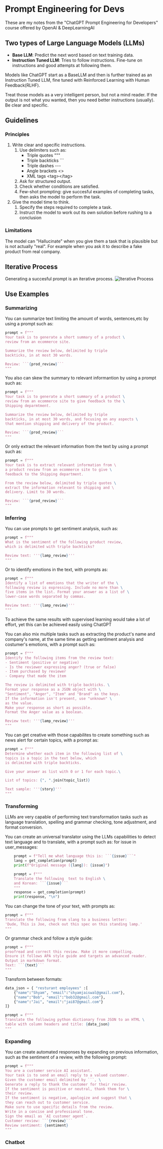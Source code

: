 # Prompt Engineering for Devs
These are my notes from the "ChatGPT Prompt Engineering for Developers" course offered by OpenAI & DeepLearningAI

## Two types of Large Language Models (LLMs)
* __Base LLM__: 
Predict the next word based on text training data. 
* __Instruction Tuned LLM__: Tries to follow instructions. Fine-tune on instructions and good attempts at following them.

Models like ChatGPT start as a BaseLLM and then is further trained as an Instruction Tuned LLM, fine tuned with Reinforced Learning with Human Feedback(RLHF).

Treat those models as a very intelligent person, but not a mind reader. If the output is not what you wanted, then you need better instructions (usually). Be clear and specific.

## Guidelines
### Principles
1. Write clear and specific instructions.
    1. Use delimiters such as:
        * Triple quotes """
        * Triple backticks ```
        * Triple dashes ---
        * Angle brackets <>
        * XML tags \<tag>\</tag>
    2. Ask for structured output.
    3. Check whether conditions are satisfied.
    4. Few-shot prompting: give succesful examples of completing tasks, then asks the model to perform the task.
2. Give the model time to think.
    1. Specify the steps required to complete a task.
    2.  Instruct the model to work out its own solution before rushing to a conclusion

### Limitations
The model can "Hallucinate" when you give them a task that is plausible but is not actually "real". For example when you ask it to describe a fake product from real company.

## Iterative Process 
Generating a succesful prompt is an iterative process. 
![Iterative Process](images/iterative_process.png)

## Use Examples
### Summarizing 
You can summarize text limiting the amount of words, sentences,etc by using a prompt such as:
```python
prompt = f"""
Your task is to generate a short summary of a product \
review from an ecommerce site. 

Summarize the review below, delimited by triple 
backticks, in at most 30 words. 

Review: ```{prod_review}```
"""
```

You also can skew the summary to relevant informantion by using a prompt such as:
```python
prompt = f"""
Your task is to generate a short summary of a product \
review from an ecommerce site to give feedback to the \
Shipping deparmtment. 

Summarize the review below, delimited by triple 
backticks, in at most 30 words, and focusing on any aspects \
that mention shipping and delivery of the product. 

Review: ```{prod_review}```
"""
```
Or only extract the relevant information from the text by using a prompt such as:
```python
prompt = f"""
Your task is to extract relevant information from \ 
a product review from an ecommerce site to give \
feedback to the Shipping department. 

From the review below, delimited by triple quotes \
extract the information relevant to shipping and \ 
delivery. Limit to 30 words. 

Review: ```{prod_review}```
"""
```
### Inferring
You can use prompts to get sentiment analysis, such as:
```python
prompt = f"""
What is the sentiment of the following product review, 
which is delimited with triple backticks?

Review text: '''{lamp_review}'''
"""
```

Or to identify emotions in the text, with prompts as:
```python
prompt = f"""
Identify a list of emotions that the writer of the \
following review is expressing. Include no more than \
five items in the list. Format your answer as a list of \
lower-case words separated by commas.

Review text: '''{lamp_review}'''
"""
```

To achieve the same results with supervised learning would take a lot of effort, yet this can be achieved easily using ChatGPT

You can also mix multiple tasks such as extracting the product's name and company's name, at the same time as getting sentiment analysis and costumer's emotions, with a prompt such as:
```python
prompt = f"""
Identify the following items from the review text: 
- Sentiment (positive or negative)
- Is the reviewer expressing anger? (true or false)
- Item purchased by reviewer
- Company that made the item

The review is delimited with triple backticks. \
Format your response as a JSON object with \
"Sentiment", "Anger", "Item" and "Brand" as the keys.
If the information isn't present, use "unknown" \
as the value.
Make your response as short as possible.
Format the Anger value as a boolean.

Review text: '''{lamp_review}'''
"""
```
You can get creative with those capabilites to create something such as news alert for certain topics, with a prompt as:
```python
prompt = f"""
Determine whether each item in the following list of \
topics is a topic in the text below, which
is delimited with triple backticks.

Give your answer as list with 0 or 1 for each topic.\

List of topics: {", ".join(topic_list)}

Text sample: '''{story}'''
"""
```

### Transforming
LLMs are very capable of performing text transformation tasks such as language translation, spelling and grammar checking, tone adjustment, and format conversion.

You can create an universal translator using the LLMs capabilities to detect text language and to translate, with a prompt such as:
for issue in user_messages:
```python
    prompt = f"Tell me what language this is: ```{issue}```"
    lang = get_completion(prompt)
    print(f"Original message ({lang}): {issue}")

    prompt = f"""
    Translate the following  text to English \
    and Korean: ```{issue}```
    """
    response = get_completion(prompt)
    print(response, "\n")
```

You can change the tone of your text, with prompts as:
```python
prompt = f"""
Translate the following from slang to a business letter: 
'Dude, This is Joe, check out this spec on this standing lamp.'
"""
```
Or grammar check and follow a style guide:
```python
prompt = f"""
proofread and correct this review. Make it more compelling. 
Ensure it follows APA style guide and targets an advanced reader. 
Output in markdown format.
Text: ```{text}```
"""
```
Transform between formats:
```python
data_json = { "resturant employees" :[ 
    {"name":"Shyam", "email":"shyamjaiswal@gmail.com"},
    {"name":"Bob", "email":"bob32@gmail.com"},
    {"name":"Jai", "email":"jai87@gmail.com"}
]}

prompt = f"""
Translate the following python dictionary from JSON to an HTML \
table with column headers and title: {data_json}
"""
```
### Expanding
You can create automated responses by expanding on previous information, such as the sentiment of a review, with the following prompt:
```python
prompt = f"""
You are a customer service AI assistant.
Your task is to send an email reply to a valued customer.
Given the customer email delimited by ```, \
Generate a reply to thank the customer for their review.
If the sentiment is positive or neutral, thank them for \
their review.
If the sentiment is negative, apologize and suggest that \
they can reach out to customer service. 
Make sure to use specific details from the review.
Write in a concise and professional tone.
Sign the email as `AI customer agent`.
Customer review: ```{review}```
Review sentiment: {sentiment}
"""
```
### Chatbot